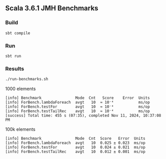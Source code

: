 ## Scala 3.6.1 JMH Benchmarks

### Build
```
sbt compile
```

### Run
```
sbt run
```

### Results

```bash
./run-benchmarks.sh
```
1000 elements
```
[info] Benchmark               Mode  Cnt   Score    Error  Units
[info] ForBench.lambdaForeach  avgt   10  ≈ 10⁻⁴           ms/op
[info] ForBench.testFor        avgt   10  ≈ 10⁻⁴           ms/op
[info] ForBench.testTailRec    avgt   10  ≈ 10⁻⁴           ms/op
[success] Total time: 455 s (07:35), completed Nov 11, 2024, 10:37:08 PM
```
100k elements
```
[info] Benchmark               Mode  Cnt  Score   Error  Units
[info] ForBench.lambdaForeach  avgt   10  0.025 ± 0.023  ms/op
[info] ForBench.testFor        avgt   10  0.024 ± 0.021  ms/op
[info] ForBench.testTailRec    avgt   10  0.012 ± 0.001  ms/op
```
